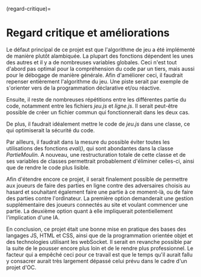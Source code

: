 (regard-critique)=

# Regard critique et améliorations

Le défaut principal de ce projet est que l'algorithme de jeu a été implémenté de manière plutôt alambiquée. La plupart des fonctions dépendent les unes des autres et il y a de nombreuses variables globales. Ceci n'est tout d'abord pas optimal pour la compréhension du code par un tiers, mais aussi pour le débogage de manière générale. Afin d'améliorer ceci, il faudrait repenser entièrement l'algorithme du jeu. Une piste serait par exemple de s'orienter vers de la programmation déclarative et/ou réactive. 

Ensuite, il reste de nombreuses répétitions entre les différentes partie du code, notamment entre les fichiers <em>jeu.js</em> et <em>ligne.js</em>. Il serait peut-être possible de créer un fichier commun qui fonctionnerait dans les deux cas.

De plus, il faudrait idéalement mettre le code de <em>jeu.js</em> dans une classe, ce qui optimiserait la sécurité du code.

Par ailleurs, il faudrait dans la mesure du possible éviter toutes les utilisations des fonctions <em>eval()</em>, qui sont abondantes dans la classe <em>PartieMoulin</em>. A nouveau, une restructuration totale de cette classe et de ses variables de classes permettrait probablement d'éliminer celles-ci, ainsi que de rendre le code plus lisible.

Afin d'étendre encore ce projet, il serait finalement possible de permettre aux joueurs de faire des parties en ligne contre des adversaires choisis au hasard et souhaitant également faire une partie à ce moment-là, ou de faire des parties contre l'ordinateur. La première option demanderait une gestion supplémentaire des joueurs connectés au site et voulant commencer une partie. La deuxième option quant à elle impliquerait potentiellement l'implication d'une IA. 

En conclusion, ce projet était une bonne mise en pratique des bases des langages JS, HTML et CSS, ainsi que de la programmation orientée objet et des technologies utilisant les webSocket. Il serait en revanche possible par la suite de le pousser encore plus loin et de le rendre plus professionnel. Le facteur qui a empêché ceci pour ce travail est que le temps qu'il aurait fallu y consacrer aurait très largement dépassé celui prévu dans le cadre d'un projet d'OC.
